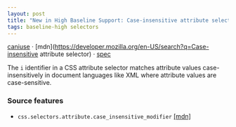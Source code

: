 ```yaml
---
layout: post
title: "New in High Baseline Support: Case-insensitive attribute selector"
tags: baseline-high selectors
---
```


[caniuse](https://caniuse.com/?search=case-insensitive-attributes) · [mdn](https://developer.mozilla.org/en-US/search?q=Case-insensitive attribute selector) · [spec](https://drafts.csswg.org/selectors-4/#attribute-case)

The `i` identifier in a CSS attribute selector matches attribute values case-insensitively in document languages like XML where attribute values are case-sensitive.

### Source features

- ``css.selectors.attribute.case_insensitive_modifier`` [[mdn]](https://developer.mozilla.org/en-US/search?q=css.selectors.attribute.case_insensitive_modifier)
